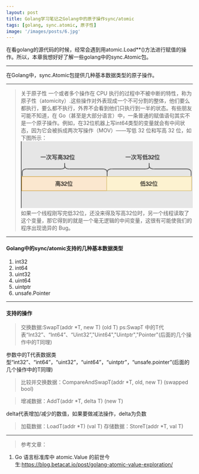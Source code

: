 ```yaml
---
layout: post
title: Golang学习笔记之Golang中的原子操作sync/atomic
tags: [golang, sync.atomic, 原子性]
image: '/images/posts/6.jpg'
---
```

在看golang的源代码的时候，经常会遇到用atomic.Load**()方法进行赋值的操作。所以，本章我想好好了解一些golang中的sync.Atomic包。

---

在Golang中，sync.Atomic包提供几种基本数据类型的原子操作。

---
> 关于原子性
一个或者多个操作在 CPU 执行的过程中不被中断的特性，称为原子性（atomicity）.这些操作对外表现成一个不可分割的整体，他们要么都执行，要么都不执行，外界不会看到他们只执行到一半的状态。有些朋友可能不知道，在 Go（甚至是大部分语言）中，一条普通的赋值语句其实不是一个原子操作。例如，在32位机器上写int64类型的变量就会有中间状态，因为它会被拆成两次写操作（MOV）——写低 32 位和写高 32 位，如下图所示：
![about](/images/posts/golang-sync-atomic-1.png)
如果一个线程刚写完低32位，还没来得及写高32位时，另一个线程读取了这个变量，那它得到的就是一个毫无逻辑的中间变量，这很有可能使我们的程序出现诡异的 Bug。

---
#### Golang中的sync/atomic支持的几种基本数据类型
1. int32
2. int64
3. uint32
4. uint64
5. uintptr
6. unsafe.Pointer

---

#### 支持的操作
> 交换数据:SwapT(addr *T, new T) (old T)
ps:SwapT 中的T代表“Int32”、“Int64”、“Uint32”,"Uint64","Uintptr","Pointer"(后面的几个操作中的T同理)

参数中的T代表数据类型“int32”、“int64”，“uint32”，“uint64”，“uintptr”，“unsafe.pointer”(后面的几个操作中的T同理)

> 比较并交换数据：CompareAndSwapT(addr *T, old, new T) (swapped bool)

> 增减数据：AddT(addr *T, delta T) (new T)

delta代表增加/减少的数值，如果要做减法操作，delta为负数

> 加载数据：LoadT(addr *T) (val T)
> 存储数据：StoreT(addr *T, val T)

---
> 参考文章：
1. Go 语言标准库中 atomic.Value 的前世今生:https://blog.betacat.io/post/golang-atomic-value-exploration/

</div>
